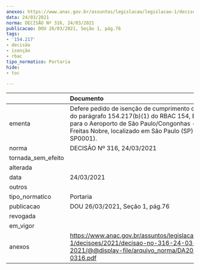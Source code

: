 ```yaml
---
anexos: https://www.anac.gov.br/assuntos/legislacao/legislacao-1/decisoes/2021/decisao-no-316-24-03-2021/@@display-file/arquivo_norma/DA2021-0316.pdf
data: 24/03/2021
norma: DECISÃO Nº 316, 24/03/2021
publicacao: DOU 26/03/2021, Seção 1, pág.76
tags:
- '154.217'
- decisão
- isenção
- rbac
tipo_normatico: Portaria
hide: 
- toc 
 
---
```


|                    | Documento                                                                                                                                                                                                              |
|:-------------------|:-----------------------------------------------------------------------------------------------------------------------------------------------------------------------------------------------------------------------|
| ementa             | Defere pedido de isenção de cumprimento do requisito do parágrafo 154.217(b)(1) do RBAC 154, Emenda 06, para o Aeroporto de São Paulo/Congonhas - Deputado Freitas Nobre, localizado em São Paulo (SP) (CIAD: SP0001). |
| norma              | DECISÃO Nº 316, 24/03/2021                                                                                                                                                                                             |
| tornada_sem_efeito |                                                                                                                                                                                                                        |
| alterada           |                                                                                                                                                                                                                        |
| data               | 24/03/2021                                                                                                                                                                                                             |
| outros             |                                                                                                                                                                                                                        |
| tipo_normatico     | Portaria                                                                                                                                                                                                               |
| publicacao         | DOU 26/03/2021, Seção 1, pág.76                                                                                                                                                                                        |
| revogada           |                                                                                                                                                                                                                        |
| em_vigor           |                                                                                                                                                                                                                        |
| anexos             | https://www.anac.gov.br/assuntos/legislacao/legislacao-1/decisoes/2021/decisao-no-316-24-03-2021/@@display-file/arquivo_norma/DA2021-0316.pdf                                                                          |